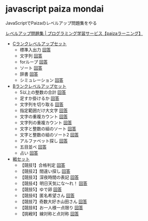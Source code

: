 # javascript paiza mondai

JavaScriptでPaizaのレベルアップ問題集をやる

[レベルアップ問題集 | プログラミング学習サービス【paizaラーニング】](https://paiza.jp/works/mondai)

* [Cランクレベルアップセット](https://paiza.jp/works/mondai/c_rank_level_up_problems)
    * 標準入出力 [回答](cranklevelup/01.js)
    * 文字列 [回答](cranklevelup/02.js)
    * forループ [回答](cranklevelup/03.js)
    * ソート [回答](cranklevelup/04.js)
    * 辞書 [回答](cranklevelup/05.js)
    * シミュレーション [回答](cranklevelup/06.js)
* [Bランクレベルアップセット](https://paiza.jp/works/mondai/prob60/problem_index)
    * 5以上の整数の合計 [回答](branklevelup/01.js)
    * 足すか掛けるか [回答](branklevelup/02.js)
    * 文字列を切り取る [回答](branklevelup/03.js)
    * 指定範囲だけ大文字 [回答](branklevelup/04.js)
    * 文字の重複カウント [回答](branklevelup/05.js)
    * 文字列の重複カウント [回答](branklevelup/06.js)
    * 文字と整数の組のソート [回答](branklevelup/07.js)
    * 文字と整数の組のソート2 [回答](branklevelup/08.js)
    * アルファベット探し [回答](branklevelup/09.js)
    * 五目並べ [回答](branklevelup/10.js)
    * 占い [回答](branklevelup/11.js)
* [戦セット](https://paiza.jp/works/mondai/warset/problem_index)
    * 【競技1】合格判定 [回答](warset/01.js)
    * 【競技2】間違い探し [回答](warset/02.js)
    * 【競技3】深夜時間の表記 [回答](warset/03.js)
    * 【競技4】明日天気にな〜れ！ [回答](warset/04.js)
    * 【競技5】ゆで卵 [回答](warset/05.js)
    * 【競技6】匿名希望さん [回答](warset/06.js)
    * 【競技7】奇数大好き山田さん [回答](warset/07.js)
    * 【競技8】お一人様一点限り [回答]()
    * 【挑戦9】線対称と点対称 [回答]()
